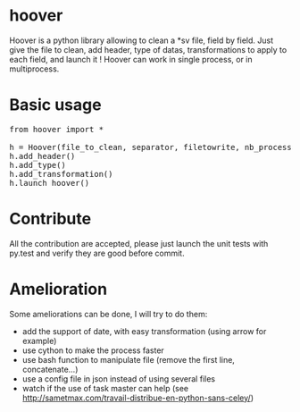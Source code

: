 # hoover

Hoover is a python library allowing to clean a *sv file, field by field. Just give the file to clean, add header,
type of datas, transformations to apply to each field, and launch it ! Hoover can work in single process, or in multiprocess.

# Basic usage

<pre>from hoover import *

h = Hoover(file_to_clean, separator, filetowrite, nb_process)
h.add_header()
h.add_type()
h.add_transformation()
h.launch_hoover()
</pre>

# Contribute

All the contribution are accepted, please just launch the unit tests with py.test and verify they are good before commit.

# Amelioration

Some ameliorations can be done, I will try to do them:
- add the support of date, with easy transformation (using arrow for example)
- use cython to make the process faster
- use bash function to manipulate file (remove the first line, concatenate...)
- use a config file in json instead of using several files
- watch if the use of task master can help (see http://sametmax.com/travail-distribue-en-python-sans-celey/)
